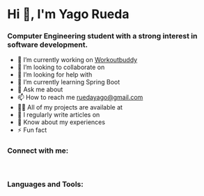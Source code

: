 # Hi 👋, I'm Yago Rueda
### Computer Engineering student with a strong interest in software development.

- 🔭 I’m currently working on [Workoutbuddy](https://github.com/Yago-Rueda-24/WorkoutBuddy)
- 👯 I’m looking to collaborate on 
- 🤝 I’m looking for help with 
- 🌱 I’m currently learning Spring Boot
- 💬 Ask me about 
- 📫 How to reach me [ruedayago@gmail.com]()
- 👨‍💻 All of my projects are available at 
- 📝 I regularly write articles on 
- 📄 Know about my experiences 
- ⚡ Fun fact 

### Connect with me:
<p align="left">
<a href="https://github.com/" target="blank"><img align="center" src="https://cdn4.iconfinder.com/data/icons/iconsimple-logotypes/512/github-512.png" alt="GitHub" height="30" width="40"/></a> <a href="https://dev.to/" target="blank"><img align="center" src="https://cdn3.iconfinder.com/data/icons/logos-and-brands-adobe/512/84_Dev-512.png" alt="Dev.to" height="30" width="40"/></a> <a href="https://codesandbox.io/" target="blank"><img align="center" src="https://cdn3.iconfinder.com/data/icons/feather-5/24/codesandbox-512.png" alt="CodeSandbox" height="30" width="40"/></a> <a href="https://in.linkedin.com/" target="blank"><img align="center" src="https://cdn-icons-png.flaticon.com/512/174/174857.png" alt="LinkedIn" height="30" width="40"/></a> <a href="https://www.facebook.com/" target="blank"><img align="center" src="https://upload.wikimedia.org/wikipedia/commons/thumb/b/b8/2021_Facebook_icon.svg/2048px-2021_Facebook_icon.svg.png" alt="Facebook" height="30" width="40"/></a> <a href="https://dribbble.com/" target="blank"><img align="center" src="https://cdn-icons-png.flaticon.com/512/408/408743.png" alt="Dribbble" height="30" width="40"/></a> <a href="https://hashnode.com/" target="blank"><img align="center" src="https://iconape.com/wp-content/png_logo_vector/cib-hashnode.png" alt="Hashnode" height="30" width="40"/></a> <a href="https://www.youtube.com/" target="blank"><img align="center" src="https://upload.wikimedia.org/wikipedia/commons/thumb/0/09/YouTube_full-color_icon_%282017%29.svg/1024px-YouTube_full-color_icon_%282017%29.svg.png" alt="YouTube" height="30" width="40"/></a> <a href="https://www.hackerrank.com/" target="blank"><img align="center" src="https://cdn.iconscout.com/icon/free/png-256/free-hackerrank-3628233-3031053.png" alt="Hackerrank" height="30" width="40"/></a> <a href="https://leetcode.com/" target="blank"><img align="center" src="https://www.svgrepo.com/show/306328/leetcode.svg" alt="Leetcode" height="30" width="40"/></a> <a href="https://www.hackerearth.com/" target="blank"><img align="center" src="https://static-00.iconduck.com/assets.00/hackerearth-icon-444x512-0heomwse.png" alt="HackerEarth" height="30" width="40"/></a> <a href="https://discord.com/" target="blank"><img align="center" src="https://cdn-icons-png.flaticon.com/512/3670/3670157.png" alt="Discord" height="30" width="40"/></a> <a href="https://twitter.com/" target="blank"><img align="center" src="https://w7.pngwing.com/pngs/515/1/png-transparent-twitter-logo-computer-icons-logo-twitter-icon-computer-wallpaper-monochrome-bird-thumbnail.png" alt="Twitter" height="30" width="40"/></a> <a href="https://codepen.io/" target="blank"><img align="center" src="https://cdn.icon-icons.com/icons2/1906/PNG/512/iconfinder-codepen-4550862_121336.png" alt="Codepen" height="30" width="40"/></a> <a href="https://stackoverflow.com/" target="blank"><img align="center" src="https://cdn-icons-png.flaticon.com/512/2111/2111690.png" alt="StackOverflow" height="30" width="40"/></a> <a href="https://www.instagram.com/" target="blank"><img align="center" src="https://cdn-icons-png.flaticon.com/512/1384/1384031.png" alt="Instagram" height="30" width="40"/></a> <a href="https://www.kaggle.com/" target="blank"><img align="center" src="https://cdn.iconscout.com/icon/free/png-256/free-kaggle-3628281-3031974.png" alt="Kaggle" height="30" width="40"/></a> <a href="https://www.behance.net/" target="blank"><img align="center" src="https://cdn-icons-png.flaticon.com/512/733/733594.png" alt="Behance" height="30" width="40"/></a> <a href="https://medium.com/" target="blank"><img align="center" src="https://cdn4.iconfinder.com/data/icons/social-media-2210/24/Medium-512.png" alt="Medium" height="30" width="40"/></a> <a href="https://www.codechef.com/" target="blank"><img align="center" src="https://static-00.iconduck.com/assets.00/codechef-icon-380x512-r1v87w22.png" alt="Codechef" height="30" width="40"/></a> <a href="https://codeforces.com/" target="blank"><img align="center" src="https://cdn4.iconfinder.com/data/icons/logos-brands-5/24/codeforces-512.png" alt="Codeforces" height="30" width="40"/></a> <a href="https://www.topcoder.com/" target="blank"><img align="center" src="https://cdn4.iconfinder.com/data/icons/logos-brands-5/24/topcoder-512.png" alt="Topcoder" height="30" width="40"/></a> <a href="https://www.geeksforgeeks.org/" target="blank"><img align="center" src="https://static-00.iconduck.com/assets.00/geeksforgeeks-icon-512x264-y71dixbv.png" alt="GeeksforGeeks" height="30" width="40"/></a> <a href="https://rss.com/" target="blank"><img align="center" src="https://cdn-icons-png.flaticon.com/512/3670/3670157.png" alt="Reddit" height="30" width="40"/></a> </p>

### Languages and Tools:
<p align="left">
<a href="https://en.wikipedia.org/wiki/Java_(programming_language)" target="blank"><img align="center" src="https://raw.githubusercontent.com/devicons/devicon/master/icons/java/java-original.svg" alt="java" height="40" width="40"/></a> <a href="https://en.wikipedia.org/wiki/C%2B%2B" target="blank"><img align="center" src="https://raw.githubusercontent.com/devicons/devicon/master/icons/cplusplus/cplusplus-original.svg" alt="cplusplus" height="40" width="40"/></a> <a href="https://en.wikipedia.org/wiki/C_(programming_language)" target="blank"><img align="center" src="https://raw.githubusercontent.com/devicons/devicon/master/icons/c/c-original.svg" alt="c" height="40" width="40"/></a> <a href="https://en.wikipedia.org/wiki/Python_(programming_language)" target="blank"><img align="center" src="https://raw.githubusercontent.com/devicons/devicon/master/icons/python/python-original.svg" alt="python" height="40" width="40"/></a> <a href="https://en.wikipedia.org/wiki/Spring_Framework" target="blank"><img align="center" src="https://www.vectorlogo.zone/logos/springio/springio-icon.svg" alt="spring" height="40" width="40"/></a> <a href="https://en.wikipedia.org/wiki/MySQL" target="blank"><img align="center" src="https://raw.githubusercontent.com/devicons/devicon/master/icons/mysql/mysql-original-wordmark.svg" alt="mysql" height="40" width="40"/></a> </p>

